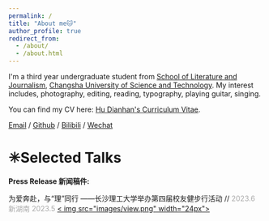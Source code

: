 ```yaml
---
permalink: /
title: "About me🐱"
author_profile: true
redirect_from: 
  - /about/
  - /about.html
---
```


I'm a third year undergraduate student from [School of Literature and Journalism](https://www.csust.edu.cn/wfxy/index.htm), [Changsha University of Science and Technology](https://www.csust.edu.cn/). My interest includes, photography, editing, reading, typography, playing guitar, singing.

You can find my CV here: [Hu Dianhan's Curriculum Vitae](../assets/Curriculum_Vitae.pdf).

[Email](mailto:1837105324@qq.com) / [Github](https://github.com/Rheahu816/Rheahu.github.io) / [Bilibili](https://space.bilibili.com/10709762?spm_id_from=333.1007.0.0) / [Wechat](../images/wechat.png)



✳Selected Talks
======

**Press Release 新闻稿件:**

为爱奔赴，与“理”同行 ——长沙理工大学举办第四届校友健步行活动 // <font color=DarkGray>2023.6 新湖南 2023.5 </font> 
[< img src="images/view.png" width="24px">](https://m.voc.com.cn/xhn/news/202305/18065259.html)
